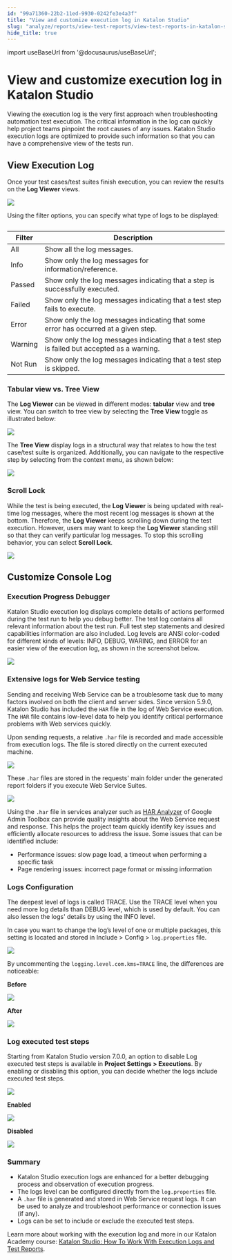 ```yaml
---
id: "99a71360-22b2-11ed-9930-0242fe3e4a3f"
title: "View and customize execution log in Katalon Studio"
slug: "analyze/reports/view-test-reports/view-test-reports-in-katalon-studio/view-and-customize-execution-log-in-katalon-studio"
hide_title: true
---
```

import useBaseUrl from '@docusaurus/useBaseUrl';


# <a id="id" class="anchor_top_offset"/><a id="ariaid-title1" class="anchor_top_offset"/>View and customize execution log in <span xmlns="http://www.w3.org/1999/xhtml" className="ph">Katalon Studio</span> 

<p xmlns="http://www.w3.org/1999/xhtml" className="p">Viewing the execution log is the very first approach when   troubleshooting automation test execution. The critical information   in the log can quickly help project teams pinpoint the root causes   of any issues. Katalon Studio execution logs are optimized to   provide such information so that you can have a comprehensive view   of the tests run.</p> 

## <a id="id_1" class="anchor_top_offset"/>View Execution Log

<p xmlns="http://www.w3.org/1999/xhtml" className="p">Once your test cases/test suites finish execution, you can review the results on the <strong className="ph b">Log Viewer</strong> views.</p> 
<p xmlns="http://www.w3.org/1999/xhtml" className="p"><img className="image" src={useBaseUrl("/5a1e4580-5627-11ed-a602-0242cfbc79b5.png")} /></p> 
<p xmlns="http://www.w3.org/1999/xhtml" className="p">Using the filter options, you can specify what type of logs to be displayed:</p> 
<table xmlns="http://www.w3.org/1999/xhtml" className="table anchor_top_offset" id="id_1__bf5294b6-e1bc-4696-8a89-7e0fb654cb2f"><caption /><thead className="thead"><tr className><th className="entry anchor_top_offset" id="id_1__bf5294b6-e1bc-4696-8a89-7e0fb654cb2f__entry__1">Filter</th><th className="entry anchor_top_offset" id="id_1__bf5294b6-e1bc-4696-8a89-7e0fb654cb2f__entry__2">Description</th></tr></thead><tbody className="tbody"><tr className><td className="entry" headers="id_1__bf5294b6-e1bc-4696-8a89-7e0fb654cb2f__entry__1 id_1__bf5294b6-e1bc-4696-8a89-7e0fb654cb2f__entry__2 ">All</td><td className="entry" headers="id_1__bf5294b6-e1bc-4696-8a89-7e0fb654cb2f__entry__1 id_1__bf5294b6-e1bc-4696-8a89-7e0fb654cb2f__entry__2 ">Show all the log messages.</td></tr><tr className><td className="entry" headers="id_1__bf5294b6-e1bc-4696-8a89-7e0fb654cb2f__entry__1 id_1__bf5294b6-e1bc-4696-8a89-7e0fb654cb2f__entry__2 ">Info</td><td className="entry" headers="id_1__bf5294b6-e1bc-4696-8a89-7e0fb654cb2f__entry__1 id_1__bf5294b6-e1bc-4696-8a89-7e0fb654cb2f__entry__2 ">Show only the log messages for information/reference.</td></tr><tr className><td className="entry" headers="id_1__bf5294b6-e1bc-4696-8a89-7e0fb654cb2f__entry__1 id_1__bf5294b6-e1bc-4696-8a89-7e0fb654cb2f__entry__2 ">Passed</td><td className="entry" headers="id_1__bf5294b6-e1bc-4696-8a89-7e0fb654cb2f__entry__1 id_1__bf5294b6-e1bc-4696-8a89-7e0fb654cb2f__entry__2 ">Show only the log messages indicating that a step is successfully executed.</td></tr><tr className><td className="entry" headers="id_1__bf5294b6-e1bc-4696-8a89-7e0fb654cb2f__entry__1 id_1__bf5294b6-e1bc-4696-8a89-7e0fb654cb2f__entry__2 ">Failed</td><td className="entry" headers="id_1__bf5294b6-e1bc-4696-8a89-7e0fb654cb2f__entry__1 id_1__bf5294b6-e1bc-4696-8a89-7e0fb654cb2f__entry__2 ">Show only the log messages indicating that a test step fails to execute.</td></tr><tr className><td className="entry" headers="id_1__bf5294b6-e1bc-4696-8a89-7e0fb654cb2f__entry__1 id_1__bf5294b6-e1bc-4696-8a89-7e0fb654cb2f__entry__2 ">Error</td><td className="entry" headers="id_1__bf5294b6-e1bc-4696-8a89-7e0fb654cb2f__entry__1 id_1__bf5294b6-e1bc-4696-8a89-7e0fb654cb2f__entry__2 ">Show only the log messages indicating that some error has occurred at a given step.</td></tr><tr className><td className="entry" headers="id_1__bf5294b6-e1bc-4696-8a89-7e0fb654cb2f__entry__1 id_1__bf5294b6-e1bc-4696-8a89-7e0fb654cb2f__entry__2 ">Warning</td><td className="entry" headers="id_1__bf5294b6-e1bc-4696-8a89-7e0fb654cb2f__entry__1 id_1__bf5294b6-e1bc-4696-8a89-7e0fb654cb2f__entry__2 ">Show only the log messages indicating that a test step is failed but accepted as a warning.</td></tr><tr className><td className="entry" headers="id_1__bf5294b6-e1bc-4696-8a89-7e0fb654cb2f__entry__1 id_1__bf5294b6-e1bc-4696-8a89-7e0fb654cb2f__entry__2 ">Not Run</td><td className="entry" headers="id_1__bf5294b6-e1bc-4696-8a89-7e0fb654cb2f__entry__1 id_1__bf5294b6-e1bc-4696-8a89-7e0fb654cb2f__entry__2 ">Show only the log messages indicating that a test step is skipped.</td></tr></tbody></table> 

### <a id="id_2" class="anchor_top_offset"/>Tabular view vs. Tree View

<p xmlns="http://www.w3.org/1999/xhtml" className="p">The <strong className="ph b">Log Viewer</strong> can be viewed in different modes: <strong className="ph b">tabular</strong> view and <strong className="ph b">tree</strong> view. You can switch to tree view by selecting the <strong className="ph b">Tree View</strong> toggle as illustrated below:</p> 
<p xmlns="http://www.w3.org/1999/xhtml" className="p"><img className="image" src={useBaseUrl("/5a3af540-5627-11ed-a602-0242cfbc79b5.png")} /></p> 
<p xmlns="http://www.w3.org/1999/xhtml" className="p">The <strong className="ph b">Tree View</strong> display logs in a structural way that relates to how the test case/test suite is organized. Additionally, you can navigate to the respective step by selecting from the context menu, as shown below:</p> 
<p xmlns="http://www.w3.org/1999/xhtml" className="p"><img className="image" src={useBaseUrl("/5a3772d0-5627-11ed-a602-0242cfbc79b5.png")} /></p> 

### <a id="id_3" class="anchor_top_offset"/>Scroll Lock

<p xmlns="http://www.w3.org/1999/xhtml" className="p">While the test is being executed, the <strong className="ph b">Log Viewer</strong> is being updated with real-time log messages, where the most recent log messages is shown at the bottom. Therefore, the <strong className="ph b">Log Viewer</strong> keeps scrolling down during the test execution. However, users may want to keep the <strong className="ph b">Log Viewer</strong> standing still so that they can verify particular log messages. To stop this scrolling behavior, you can select <strong className="ph b">Scroll Lock</strong>.</p> 
<p xmlns="http://www.w3.org/1999/xhtml" className="p"><img className="image" src={useBaseUrl("/5a313140-5627-11ed-a602-0242cfbc79b5.png")} /></p> 
    

## <a id="id_4" class="anchor_top_offset"/>Customize Console Log

    
                      

### <a id="id_5" class="anchor_top_offset"/>Execution Progress Debugger

<p xmlns="http://www.w3.org/1999/xhtml" className="p">Katalon Studio execution log displays complete details of actions performed during the test run to help you debug better. The test log contains all relevant information about the test run. Full test step statements and desired capabilities information are also included. Log levels are ANSI color-coded for different kinds of levels: INFO, DEBUG, WARING, and ERROR for an easier view of the execution log, as shown in the screenshot below.</p> 
<p xmlns="http://www.w3.org/1999/xhtml" className="p"><img className="image" width={700} src={useBaseUrl("/5a296910-5627-11ed-a602-0242cfbc79b5.png")} /></p> 

### <a id="id_6" class="anchor_top_offset"/>Extensive logs for Web Service testing

<p xmlns="http://www.w3.org/1999/xhtml" className="p">Sending and receiving Web Service can be a troublesome task due to many factors involved on both the client and server sides. Since version 5.9.0, Katalon Studio has included the <code className="ph codeph">HAR</code> file in the log of Web Service execution. The <code className="ph codeph">HAR</code> file contains low-level data to help you identify critical performance problems with Web services quickly.</p> 
<p xmlns="http://www.w3.org/1999/xhtml" className="p">Upon sending requests, a relative <code className="ph codeph">.har</code> file is recorded and made accessible from execution logs. The file is stored directly on the current executed machine.</p> 
<p xmlns="http://www.w3.org/1999/xhtml" className="p"><img className="image" width={700} src={useBaseUrl("/5a2d60b0-5627-11ed-a602-0242cfbc79b5.png")} /></p> 
<p xmlns="http://www.w3.org/1999/xhtml" className="p">These <code className="ph codeph">.har</code> files are stored in the requests' main folder under the generated report folders if you execute Web Service Suites.</p> 
<p xmlns="http://www.w3.org/1999/xhtml" className="p"><img className="image" width={500} src={useBaseUrl("/5a415de0-5627-11ed-a602-0242cfbc79b5.png")} /></p> 
<p xmlns="http://www.w3.org/1999/xhtml" className="p">Using the <code className="ph codeph">.har</code> file in services analyzer such as <a className="xref j-external-link" href="https://toolbox.googleapps.com/apps/har_analyzer/" target="_blank">HAR Analyzer</a> of Google Admin Toolbox can provide quality insights about the Web Service request and response. This helps the project team quickly identify key issues and efficiently allocate resources to address the issue. Some issues that can be identified include:</p> 
<ul xmlns="http://www.w3.org/1999/xhtml" className="ul"><li className="li">Performance issues: slow page load, a timeout when performing a specific task</li><li className="li">Page rendering issues: incorrect page format or missing information</li></ul> 

### <a id="id_7" class="anchor_top_offset"/>Logs Configuration

<p xmlns="http://www.w3.org/1999/xhtml" className="p">The deepest level of logs is called TRACE. Use the TRACE level when you need more log details than DEBUG level, which is used by default. You can also lessen the logs' details by using the INFO level.</p> 
<p xmlns="http://www.w3.org/1999/xhtml" className="p">In case you want to change the log’s level of one or multiple packages, this setting is located and stored in <span className="ph uicontrol">Include</span> &gt; <span className="ph uicontrol">Config</span> &gt; <code className="ph codeph">log.properties</code> file.</p> 
<p xmlns="http://www.w3.org/1999/xhtml" className="p"><img className="image" width={700} src={useBaseUrl("/5a162f30-5627-11ed-a602-0242cfbc79b5.png")} /></p> 
<p xmlns="http://www.w3.org/1999/xhtml" className="p">By uncommenting the <code className="ph codeph">logging.level.com.kms=TRACE</code> line, the differences are noticeable:</p> 
<p xmlns="http://www.w3.org/1999/xhtml" className="p"><strong className="ph b">Before</strong></p> 
<p xmlns="http://www.w3.org/1999/xhtml" className="p"><img className="image" width={700} src={useBaseUrl("/5a259880-5627-11ed-a602-0242cfbc79b5.png")} /></p> 
<p xmlns="http://www.w3.org/1999/xhtml" className="p"><strong className="ph b">After</strong></p> 
<p xmlns="http://www.w3.org/1999/xhtml" className="p"><img className="image" width={700} src={useBaseUrl("/5a221610-5627-11ed-a602-0242cfbc79b5.png")} /></p> 

### <a id="id_8" class="anchor_top_offset"/>Log executed test steps

<p xmlns="http://www.w3.org/1999/xhtml" className="p">Starting from Katalon Studio version 7.0.0, an option to disable <span className="ph uicontrol">Log executed test steps</span> is available in <strong className="ph b">Project Settings &gt; Executions</strong>. By enabling or disabling this option, you can decide whether the logs include executed test steps.</p> 
<p xmlns="http://www.w3.org/1999/xhtml" className="p"><img className="image" width={700} src={useBaseUrl("/5a1a26d0-5627-11ed-a602-0242cfbc79b5.png")} /></p> 
<p xmlns="http://www.w3.org/1999/xhtml" className="p"><strong className="ph b">Enabled</strong></p> 
<p xmlns="http://www.w3.org/1999/xhtml" className="p"><img className="image" width={700} src={useBaseUrl("/5a341770-5627-11ed-a602-0242cfbc79b5.png")} /></p> 
<p xmlns="http://www.w3.org/1999/xhtml" className="p"><strong className="ph b">Disabled</strong></p> 
<p xmlns="http://www.w3.org/1999/xhtml" className="p"><img className="image" width={700} src={useBaseUrl("/5a3e0280-5627-11ed-a602-0242cfbc79b5.png")} /></p> 

### <a id="id_9" class="anchor_top_offset"/>Summary

<ul xmlns="http://www.w3.org/1999/xhtml" className="ul"><li className="li">Katalon Studio execution logs are enhanced for a better debugging process and observation of execution progress.</li><li className="li">The logs level can be configured directly from the <code className="ph codeph">log.properties</code> file.</li><li className="li">A <code className="ph codeph">.har</code> file is generated and stored in Web Service request logs. It can be used to analyze and troubleshoot performance or connection issues (if any).</li><li className="li">Logs can be set to include or exclude the executed test steps.</li></ul> 
<p xmlns="http://www.w3.org/1999/xhtml" className="p">Learn more about working with the execution log and more in our Katalon Academy course: <a className="xref j-external-link" href="https://academy.katalon.com/courses/software-test-reporting/?utm_source=kat_docs&utm_medium=execution%20_log" target="_blank">Katalon Studio: How To Work With Execution Logs and Test Reports</a>.</p> 

